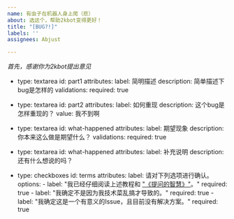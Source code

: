 ```yaml
---
name: 有虫子在机器人身上爬（悲）
about: 选这个，帮助2kbot变得更好！
title: "[BUG?!]"
labels: ''
assignees: Abjust

---
```

*首先，感谢你为2kbot提出意见*
- type: textarea
    id: part1
    attributes:
      label: 简明描述
      description: 简单描述下bug是怎样的
    validations:
      required: true

- type: textarea
    id: part2
    attributes:
      label: 如何重现
      description: 这个bug是怎样重现的？
      value: 我不到啊

- type: textarea
    id: what-happened
    attributes:
      label: 期望现象
      description: 你本来这么做是期望什么？
    validations:
      required: true

- type: textarea
    id: what-happened
    attributes:
      label: 补充说明
      description: 还有什么想说的吗？

- type: checkboxes
    id: terms
    attributes:
      label: 请对下列选项进行确认。
      options:
        - label: "我已经仔细阅读上述教程和 [\"《提问的智慧》\"](https://github.com/ryanhanwu/How-To-Ask-Questions-The-Smart-Way/blob/main/README-zh_CN.md)。"
          required: true
        - label: "我确定不是因为我技术菜乱搞才导致的。"
          required: true
        - label: "我确定这是一个有意义的Issue，且目前没有解决方案。"
          required: true
